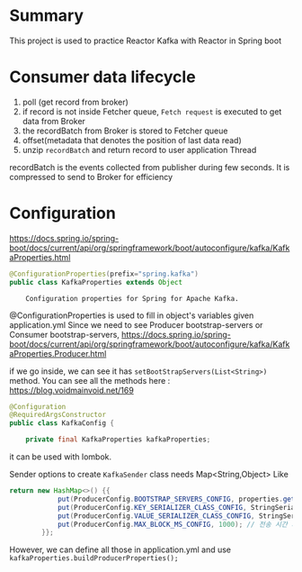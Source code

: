 # Summary

This project is used to practice Reactor Kafka with Reactor in Spring boot


# Consumer data lifecycle

1. poll (get record from broker)
2. if record is not inside Fetcher queue, `Fetch request` is executed to get data from Broker
3. the recordBatch from Broker is stored to Fetcher queue
4. offset(metadata that denotes the position of last data read)
5. unzip `recordBatch` and return record to user application Thread


recordBatch is the events collected from publisher during few seconds. It is compressed to send to Broker for efficiency


# Configuration
https://docs.spring.io/spring-boot/docs/current/api/org/springframework/boot/autoconfigure/kafka/KafkaProperties.html

```java
@ConfigurationProperties(prefix="spring.kafka")
public class KafkaProperties extends Object
```
        Configuration properties for Spring for Apache Kafka.

@ConfigurationProperties is used to fill in object's variables given application.yml
Since we need to see Producer bootstrap-servers or Consumer bootstrap-servers,
https://docs.spring.io/spring-boot/docs/current/api/org/springframework/boot/autoconfigure/kafka/KafkaProperties.Producer.html

if we go inside, we can see it has `setBootStrapServers(List<String>)` method.
You can see all the methods here : https://blog.voidmainvoid.net/169

```java
@Configuration
@RequiredArgsConstructor
public class KafkaConfig {

    private final KafkaProperties kafkaProperties;

```

it can be used with lombok.

Sender options to create `KafkaSender` class needs Map<String,Object> Like
```java
return new HashMap<>() {{
            put(ProducerConfig.BOOTSTRAP_SERVERS_CONFIG, properties.getHosts());
            put(ProducerConfig.KEY_SERIALIZER_CLASS_CONFIG, StringSerializer.class);
            put(ProducerConfig.VALUE_SERIALIZER_CLASS_CONFIG, StringSerializer.class);
            put(ProducerConfig.MAX_BLOCK_MS_CONFIG, 1000); // 전송 시간 제한을 1000ms로 설정
        }};
```
However, we can define all those in application.yml and use `kafkaProperties.buildProducerProperties();`
